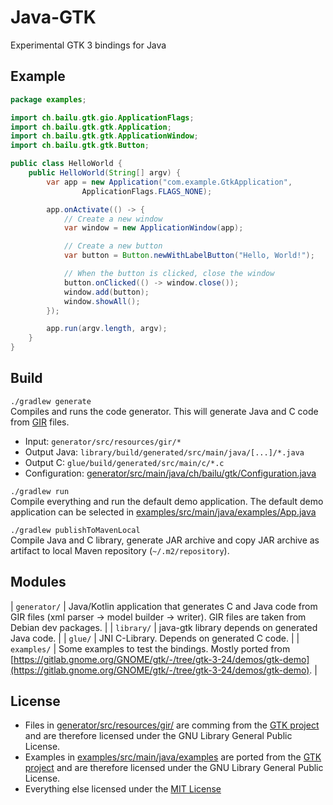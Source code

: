 # Java-GTK
Experimental GTK 3 bindings for Java

## Example
```java
package examples;

import ch.bailu.gtk.gio.ApplicationFlags;
import ch.bailu.gtk.gtk.Application;
import ch.bailu.gtk.gtk.ApplicationWindow;
import ch.bailu.gtk.gtk.Button;

public class HelloWorld {
    public HelloWorld(String[] argv) {
        var app = new Application("com.example.GtkApplication",
                ApplicationFlags.FLAGS_NONE);

        app.onActivate(() -> {
            // Create a new window
            var window = new ApplicationWindow(app);

            // Create a new button
            var button = Button.newWithLabelButton("Hello, World!");

            // When the button is clicked, close the window
            button.onClicked(() -> window.close());
            window.add(button);
            window.showAll();
        });

        app.run(argv.length, argv);
    }
}
```

## Build
`./gradlew generate`  
Compiles and runs the code generator. This will generate Java and C code from [GIR](https://gi.readthedocs.io/en/latest/) files.
- Input: `generator/src/resources/gir/*`
- Output Java: `library/build/generated/src/main/java/[...]/*.java`
- Output C: `glue/build/generated/src/main/c/*.c`
- Configuration: [generator/src/main/java/ch/bailu/gtk/Configuration.java](generator/src/main/java/ch/bailu/gtk/Configuration.java)

`./gradlew run`  
Compile everything and run the default demo application.
The default demo application can be selected in [examples/src/main/java/examples/App.java](examples/src/main/java/examples/App.java)

`./gradlew publishToMavenLocal`  
Compile Java and C library, generate JAR archive and copy JAR archive as artifact to local Maven repository (`~/.m2/repository`).

 
 ## Modules
 | `generator/` | Java/Kotlin application that generates C and Java code from GIR files (xml parser -> model builder -> writer). GIR files are taken from Debian dev packages. |
 | `library/`   | java-gtk library depends on generated Java code. |
 | `glue/`      | JNI C-Library. Depends on generated C code. |
 | `examples/`  | Some examples to test the bindings. Mostly ported from [https://gitlab.gnome.org/GNOME/gtk/-/tree/gtk-3-24/demos/gtk-demo](https://gitlab.gnome.org/GNOME/gtk/-/tree/gtk-3-24/demos/gtk-demo). |
 
 ## License
 - Files in [generator/src/resources/gir/](generator/src/resources/gir/) are comming from the [GTK project](https://gitlab.gnome.org/GNOME/gtk) and are therefore licensed under the GNU Library General Public License.
 - Examples in [examples/src/main/java/examples](examples/src/main/java/examples) are ported from the [GTK project](https://gitlab.gnome.org/GNOME/gtk/-/tree/gtk-3-24/demos/gtk-demo) and are therefore licensed under the GNU Library General Public License.   
 - Everything else licensed under the [MIT License](https://en.wikipedia.org/wiki/MIT_License)